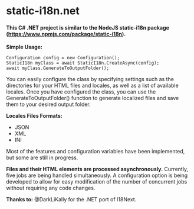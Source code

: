 # static-i18n.net

#### This C# .NET project is similar to the NodeJS static-i18n package (https://www.npmjs.com/package/static-i18n).

**Simple Usage:**

```
Configuration config = new Configuration();
StaticI18n myClass = await StaticI18n.CreateAsync(config);
await myClass.GenerateToOutputFolder();
```

You can easily configure the class by specifying settings such as the directories for your HTML files and locales, as well as a list of available locales. Once you have configured the class, you can use the GenerateToOutputFolder() function to generate localized files and save them to your desired output folder.

**Locales Files Formats:**
- JSON
- XML
- INI

Most of the features and configuration variables have been implemented, but some are still in progress.

**Files and their HTML elements are processed asynchronously.**
Currently, five jobs are being handled simultaneously. A configuration option is being developed to allow for easy modification of the number of concurrent jobs without requiring any code changes.

**Thanks to:**
@DarkLiKally for the .NET port of I18Next.
